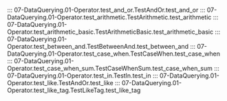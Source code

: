 ::: 07-DataQuerying.01-Operator.test_and_or.TestAndOr.test_and_or
::: 07-DataQuerying.01-Operator.test_arithmetic.TestArithmetic.test_arithmetic
::: 07-DataQuerying.01-Operator.test_arithmetic_basic.TestArithmeticBasic.test_arithmetic_basic
::: 07-DataQuerying.01-Operator.test_between_and.TestBetweenAnd.test_between_and
::: 07-DataQuerying.01-Operator.test_case_when.TestCaseWhen.test_case_when
::: 07-DataQuerying.01-Operator.test_case_when_sum.TestCaseWhenSum.test_case_when_sum
::: 07-DataQuerying.01-Operator.test_in.TestIn.test_in
::: 07-DataQuerying.01-Operator.test_like.TestAndOr.test_like
::: 07-DataQuerying.01-Operator.test_like_tag.TestLikeTag.test_like_tag
